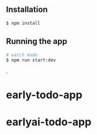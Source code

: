 ## Installation

```bash
$ npm install
```

## Running the app

```bash
# watch mode
$ npm run start:dev
```

.
# early-todo-app
# earlyai-todo-app
